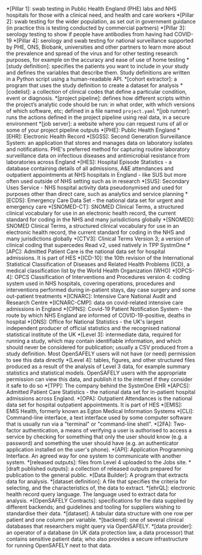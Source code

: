 *[Pillar 1]: swab testing in Public Health England (PHE) labs and NHS hospitals for those with a clinical need, and health and care workers
*[Pillar 2]: swab testing for the wider population, as set out in government guidance (in practice this is testing conducted by commercial partners)
*[Pillar 3]: serology testing to show if people have antibodies from having had COVID-19
*[Pillar 4]: serology and swab testing for national surveillance supported by PHE, ONS, Biobank, universities and other partners to learn more about the prevalence and spread of the virus and for other testing research purposes, for example on the accuracy and ease of use of home testing
*[study definition]: specifies the patients you want to include in your study and defines the variables that describe them. Study definitions are written in a Python script using a human-readable API.
*[cohort extractor]: a program that uses the study definition to create a dataset for analysis
*[codelist]: a collection of clinical codes that define a particular condition, event or diagnosis.
*[project pipeline]: defines how different scripts within the project’s analytic code should be run: in what order, with which versions of which software, etc; defined in a file named `project.yaml`
*[job runner]: runs the actions defined in the project pipeline using real data, in a secure environment
*[job server]: a website where you can request runs of all or some of your project pipeline outputs
*[PHE]: Public Health England
*[EHR]: Electronic Health Record
*[SGSS]: Second Generation Surveillance System: an application that stores and manages data on laboratory isolates and notifications. PHE's preferred method for capturing routine laboratory surveillance data on infectious diseases and antimicrobial resistance from laboratories across England
*[HES]: Hospital Episode Statistics - a database containing details of all admissions, A&E attendances and outpatient appointments at NHS hospitals in England - like SUS but more often used outside of NHS setting such as in research
*[SUS]: Secondary Uses Service - NHS hospital activity data pseudonymised and used for purposes other than direct care, such as analytics and service planning
*[ECDS]: Emergency Care Data Set - the national data set for urgent and emergency care
*[SNOMED-CT]: SNOMED Clinical Terms, a structured clinical vocabulary for use in an electronic health record, the current standard for coding in the NHS and many jurisdictions globally
*[SNOMED]: SNOMED Clinical Terms, a structured clinical vocabulary for use in an electronic health record, the current standard for coding in the NHS and many jurisdictions globally
*[CTV3]: Clinical Terms Version 3; a version of clinical coding that supercedes Read v2, used natively in TPP SystmOne
*[APC]: Admitted Patient Care is the national data set for hospital admissions. It is part of HES
*[ICD-10]: the 10th revision of the International Statistical Classification of Diseases and Related Health Problems (ICD), a medical classification list by the World Health Organization (WHO)
*[OPCS-4]: OPCS Classification of Interventions and Procedures version 4: coding system used in NHS hospitals, covering operations, procedures and interventions performed during in-patient stays, day case surgery and some out-patient treatments
*[ICNARC]: Intensive Care National Audit and Research Centre
*[ICNARC-CMP]: data on covid-related intensive care admissions in England
*[CPNS]: Covid-19 Patient Notification System - the route by which NHS England are informed of COVID-19-positive, deaths in hospital
*[ONS]: Office for National Statistics - the UK's largest independent producer of official statistics and the recognised national statistical institute of the UK
*[Level 3]: intermediate data, required for running a study, which may contain identifiable information, and which should never be considered for publication; usually a CSV produced from a study definition. Most OpenSAFELY users will not have (or need) permission to see this data directly
*[Level 4]: tables, figures, and other structured files produced as a result of the analysis of Level 3 data, for example summary statistics and statistical models. OpenSAFELY users with the appropriate permission can view this data, and publish it to the internet if they consider it safe to do so
*[TPP]: The company behind the SystmOne EHR
*[APCS]: Admitted Patient Care Statistics - the national data set for in-patient hospital admissions across England.
*[OPA]: Outpatient Attendances is the national data set for hospital outpatient appointments. It is part of HES
*[EMIS]: EMIS Health, formerly known as Egton Medical Information Systems
*[CLI]: Command-line interface, a text interface used by some computer software that is usually run via a "terminal" or "command-line shell".
*[2FA]: Two-factor authentication, a means of verifying a user is authorised to access a service by checking for something that only the user should know (e.g. a password) and something the user should have (e.g. an authenticator application installed on the user's phone).
*[API]: Application Programming Interface. An agreed way for one system to communicate with another system.
*[released outputs]: files from Level 4 uploaded to the Jobs site.
*[draft published outputs]: a collection of released outputs prepared for publication to the general public.
*[Data Builder]: A program that extracts data for analysis.
*[dataset definition]: A file that specifies the criteria for selecting, and the characteristics of, the data to extract.
*[ehrQL]: electronic health record query language. The language used to extract data for analysis.
*[OpenSAFELY Contracts]: specifications for the data supplied by different backends; and guidelines and tooling for suppliers wishing to standardise their data.
*[dataset]: A tabular data structure with one row per patient and one column per variable.
*[backend]: one of several clinical databases that researchers might query via OpenSAFELY.
*[data provider]: an operator of a database (in UK data protection law, a data processor) that contains sensitive patient data; who also provides a secure infrastructure for running OpenSAFELY next to that data.
